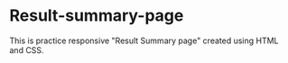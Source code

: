 # Result-summary-page
This is practice responsive "Result Summary page" created using HTML and CSS.
